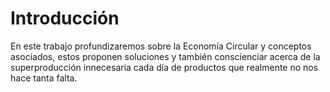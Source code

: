 # Introducción 

En este trabajo profundizaremos sobre la Economía Circular y conceptos asociados, estos proponen soluciones y también conscienciar acerca de la superproducción innecesaria cada día de productos que realmente no nos hace tanta falta.